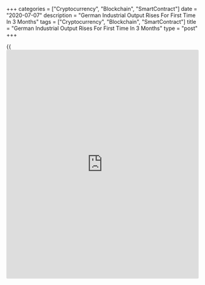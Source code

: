 +++
categories = ["Cryptocurrency", "Blockchain", "SmartContract"]
date = "2020-07-07"
description = "German Industrial Output Rises For First Time In 3 Months"
tags = ["Cryptocurrency", "Blockchain", "SmartContract"]
title = "German Industrial Output Rises For First Time In 3 Months"
type = "post"
+++

{{<iframe id="large-banner" src="https://www.bounty.group/#slide=17.0" width="100%" height="600" scrolling="no" style="border: 0px solid rgb(216, 221, 230); border-radius: 3px;">}}

After lockdown restrictions were eased, Germany's industrial production
grew for the first time in three months in May, suggesting that the
[economy][1] started to recover from the unprecedented downturn caused
by the coronavirus pandemic.

Industrial output grew 7.8 percent on a monthly basis in May, in
contrast to a revised 17.5 percent fall in April, data released by
Destatis revealed Tuesday. Production was forecast to grow 10 percent in
May.

On a yearly basis, industrial production declined 19.3 percent versus a
revised 25 percent decrease in April.

The economy ministry said industrial production is likely to have
bottomed out, but despite the recovery in May, capacities remain
underutilized.

The increase in incoming orders indicates a further increase in
production in the coming months. However, the development of foreign
demand remains a risk for the further recovery, the ministry observed.

Carsten Brzeski, an ING economist said data suggests that the return to
normality will not be easy. Monthly economic data will surge but it will
need more than one or two surges to bring economies back to their pre-
crisis levels, he added.

Excluding energy and construction, industrial production was up 10.3
percent in May.

Energy production gained 1.7 percent in May and construction output grew
0.5 percent.

Within industry, intermediate goods output dropped 0.1 percent, while
consumer goods and capital goods production advanced 1.4 percent and
27.6 percent, respectively.

Destatis said the production in the automotive industry increased
markedly in May, after a very low level in April 2020. However, it was
still by just under 50 percent lower than in February 2020.

Data released on Monday showed that factory orders advanced 10.4 percent
month-on-month in May, which was the first increase in four months.

For comments and feedback [contact](https://www.playgroundfx.com/contact/): editorial@rtt[news](https://www.letsplayfx.com/blog/forex-news-website/).com

[Economic News][1]

 **What parts of the world are seeing the best (and worst) economic
performances lately? Click[here][2] to check out our [Econ Scorecard][2]
and find out! See up-to-the-moment [ranking](https://www.playgroundfx.com/blog/crypto-exchange-ranking/)s for the best and worst
performers in [GDP][3], [unemployment rate][4], [inflation][2] and much
more.**

   1. www.rtt[news](https://www.letsplayfx.com/blog/forex-news-website/).com/Content/EconomicNews.aspx
   2. www.rtt[news](https://www.letsplayfx.com/blog/forex-news-website/).com/economic-scorecard/world-rank/CPI/highest-performance.aspx
   3. www.rtt[news](https://www.letsplayfx.com/blog/forex-news-website/).com/economic-scorecard/world-rank/GDP/highest-performance.aspx
   4. www.rtt[news](https://www.letsplayfx.com/blog/forex-news-website/).com/economic-scorecard/world-rank/unemployment-rate/lowest-performance.aspx
